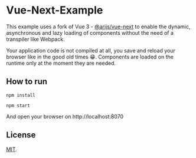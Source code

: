 # Vue-Next-Example

This example uses a fork of Vue 3 - [@arijs/vue-next](https://github.com/arijs/vue-next/tree/lazy-load-assets) to enable the dynamic, asynchronous and lazy loading of components without the need of a transpiler like Webpack.

Your application code is not compiled at all, you save and reload your browser like in the good old times 😁. Components are loaded on the runtime only at the moment they are needed.

## How to run

```
npm install

npm start
```

And open your browser on http://localhost:8070

## License

[MIT](LICENSE).
